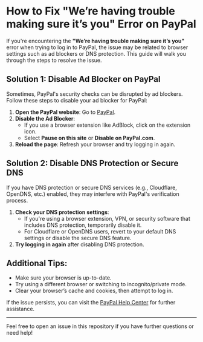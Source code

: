 # How to Fix "We’re having trouble making sure it’s you" Error on PayPal

If you're encountering the **"We’re having trouble making sure it’s you"** error when trying to log in to PayPal, the issue may be related to browser settings such as ad blockers or DNS protection. This guide will walk you through the steps to resolve the issue.

## Solution 1: Disable Ad Blocker on PayPal

Sometimes, PayPal's security checks can be disrupted by ad blockers. Follow these steps to disable your ad blocker for PayPal:

1. **Open the PayPal website**: Go to [PayPal](https://www.paypal.com).
2. **Disable the Ad Blocker**:
   - If you use a browser extension like AdBlock, click on the extension icon.
   - Select **Pause on this site** or **Disable on PayPal.com**.
3. **Reload the page**: Refresh your browser and try logging in again.

## Solution 2: Disable DNS Protection or Secure DNS

If you have DNS protection or secure DNS services (e.g., Cloudflare, OpenDNS, etc.) enabled, they may interfere with PayPal's verification process.

1. **Check your DNS protection settings**:
   - If you're using a browser extension, VPN, or security software that includes DNS protection, temporarily disable it.
   - For Cloudflare or OpenDNS users, revert to your default DNS settings or disable the secure DNS feature.
2. **Try logging in again** after disabling DNS protection.

## Additional Tips:
- Make sure your browser is up-to-date.
- Try using a different browser or switching to incognito/private mode.
- Clear your browser’s cache and cookies, then attempt to log in.

If the issue persists, you can visit the [PayPal Help Center](https://www.paypal.com/help) for further assistance.

---
Feel free to open an issue in this repository if you have further questions or need help!
